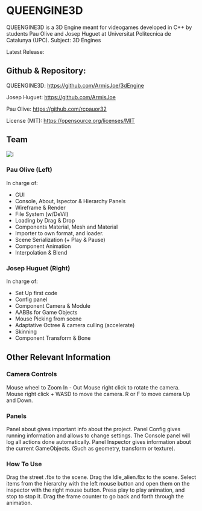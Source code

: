 # QUEENGINE3D

QUEENGINE3D is a 3D Engine meant for videogames developed in C++ by students Pau Olive and Josep Huguet at Universitat Politecnica de Catalunya (UPC).
Subject: 3D Engines

Latest Release: 

## Github & Repository:

QUEENGINE3D: https://github.com/ArmisJoe/3dEngine

Josep Huguet: https://github.com/ArmisJoe

Pau Olive: https://github.com/rcpauor32

License (MIT): https://opensource.org/licenses/MIT

## Team
![i](https://lh3.googleusercontent.com/Bm7_aCpY7VurExeD4xF8laUciloISo6XASZF-82sinlCwfl3z10YWM4Kr0Q2HrfJik6kiWDHt5S_LfiMSit9=w1920-h925-rw)

### Pau Olive (Left)
In charge of:
- GUI
- Console, About, Ispector & Hierarchy Panels
- Wireframe & Render
- File System (w/DeVil)
- Loading by Drag & Drop
- Components Material, Mesh and Material
- Importer to own format, and loader.
- Scene Serialization (+ Play & Pause)
- Component Animation
- Interpolation & Blend

### Josep Huguet (Right)
In charge of:
- Set Up first code
- Config panel
- Component Camera & Module
- AABBs for Game Objects
- Mouse Picking from scene
- Adaptative Octree & camera culling (accelerate)
- Skinning
- Component Transform & Bone

## Other Relevant Information

### Camera Controls

Mouse wheel to Zoom In - Out
Mouse right click to rotate the camera.
Mouse right click + WASD to move the camera.
R or F to move camera Up and Down.

### Panels

Panel about gives important info about the project.
Panel Config gives running information and allows to change settings.
The Console panel will log all actions done automatically.
Panel Inspector gives information about the current GameObjects. (Such as geometry, transform or texture).

### How To Use

Drag the street .fbx to the scene.
Drag the Idle_alien.fbx to the scene.
Select items from the hierarchy with the left mouse button and open them on the inspector with the right mouse button. 
Press play to play animation, and stop to stop it.
Drag the frame counter to go back and forth through the animation.
